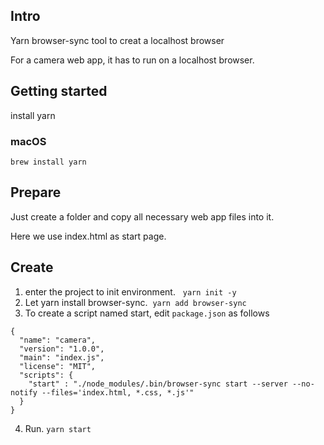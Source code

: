## Intro

Yarn browser-sync tool to creat a localhost browser

For a camera web app, it has to run on a localhost browser.

## Getting started

install yarn

### macOS
```brew install yarn```


## Prepare
Just create a folder and copy all necessary web app files into it.

Here we use index.html as start page.

## Create

1. enter the project to init environment.      ```yarn init -y```
2. Let yarn install browser-sync.    ```yarn add browser-sync```
3. To create a script named start, edit `package.json` as follows

```jason
{
  "name": "camera",
  "version": "1.0.0",
  "main": "index.js",
  "license": "MIT",
  "scripts": {
    "start" : "./node_modules/.bin/browser-sync start --server --no-notify --files='index.html, *.css, *.js'"
  }
}
```

4. Run. ```yarn start```

